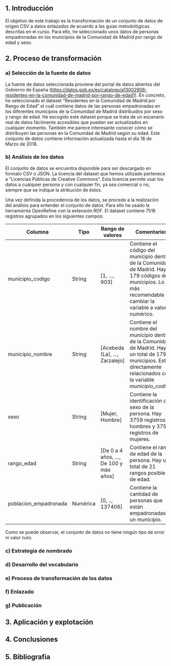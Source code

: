 
## 1. Introducción
El objetivo de este trabajo es la transformación de un conjunto de datos de origen CSV a datos enlazados de acuerdo a las guías metodológicas descritas en el curso. Para ello, he seleccionado unos datos de personas empadronadas en los municipios de la Comunidad de Madrid por rango de edad y sexo. 

## 2. Proceso de transformación
### a) Selección de la fuente de datos
La fuente de datos seleccionada proviene del portal de datos abiertos del Gobierno de España (https://datos.gob.es/es/catalogo/a13002908-residentes-en-la-comunidad-de-madrid-por-rango-de-edad1). En concreto, he seleccionado el dataset “Residentes en la Comunidad de Madrid por Rango de Edad” el cuál contiene datos de las personas empadronadas en los diferentes municipios de la Comunidad de Madrid distribuidos por sexo y rango de edad. He escogido este dataset porque se trata de un escenario real de datos fácilmente accesibles que pueden ser actualizados en cualquier momento. También me parece interesante conocer cómo se distribuyen las personas en la Comunidad de Madrid según su edad. Este conjunto de datos contiene información actualizada hasta el día 18 de Marzo de 2018. 

### b) Análisis de los datos
El conjunto de datos se encuentra disponible para ser descargado en formato CSV o JSON. La licencia del dataset que hemos utilizado pertenece a “Licencias Públicas de Creative Commons”. Esta licencia permite usar los datos a cualquier persona y con cualquier fin, ya sea comercial o no, siempre que se indique la atribución de éstos.

Una vez definida la procedencia de los datos, se procede a la realización del análisis para entender el conjunto de datos. Para ello he usado la herramienta OpenRefine con la extensión RDF. El dataset contiene 7518 registros agrupados en los siguientes campos:

| Columna | Tipo | Rango de valores | Comentarios |
| ------------- | ------------- | -------------| ------------- | 
| municipio_codigo | String | [1, ..., 903] | Contiene el código del municipio dentro de la Comunidad de Madrid. Hay 179 códigos de municipios. Lo más recomendable es cambiar la variable a valor numérico. |
| municipio_nombre | String | [Acebeda (La), ..., Zarzalejo] | Contiene el nombre del municipio dentro de la Comunidad de Madrid. Hay un total de 179 municipios. Están directamente relacionados con la variable *municipio_codigo*.|
| sexo | String | [Mujer, Hombre] | Contiene la identificación del sexo de la persona. Hay 3759 registros de hombres y 3759 registros de mujeres. |
| rango_edad | String | [De 0 a 4 años, …, De 100 y más años] | Contiene el rango de edad de la persona. Hay un total de 21 rangos posibles de edad. |
| poblacion_empadronada | Numérica | [0, .., 137406] | Contiene la cantidad de personas que están empadronadas en un municipio. |

Como se puede observar, el conjunto de datos no tiene ningún tipo de error ni valor nulo. 

### c) Estrategia de nombrado

### d) Desarrollo del vocabulario

### e) Proceso de transformación de los datos

### f) Enlazado

### g) Publicación

## 3. Aplicación y explotación

## 4. Conclusiones

## 5. Bibliografía
